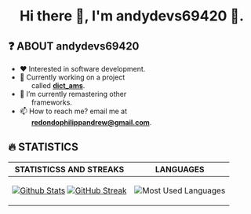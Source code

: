 <div align="center">
    <h1>Hi there 👋, I'm andydevs69420 👦.</h1>
</div>

## ❓ ABOUT andydevs69420 <br>


- ❤️ Interested in software development.
- 💪 Currently working on a project 
    <br>&nbsp;&nbsp;&nbsp;&nbsp;&nbsp;&nbsp;called **<a href="http://github.com/andydevs69420/dict_ams">dict_ams</a>**.
- 🌱 I’m currently remastering other 
    <br>&nbsp;&nbsp;&nbsp;&nbsp;&nbsp;&nbsp;frameworks.
- 📫 How to reach me? email me at 
  <br>&nbsp;&nbsp;&nbsp;&nbsp;&nbsp;&nbsp;**redondophilippandrew@gmail.com**.

## 🔥 STATISTICS ##
| STATISTICSS AND STREAKS | LANGUAGES |
| --- | --- |
| <p align="center"> [![Github Stats](https://github-readme-stats.vercel.app/api?username=andydevs69420&show_icons=true&theme=Javascript-dark)](https://github-readme-stats.vercel.app) [![GitHub Streak](https://github-readme-streak-stats.herokuapp.com?user=andydevs69420&theme=Javascript-dark&date_format=M%20j%5B%2C%20Y%5D)](https://github-readme-streak-stats.herokuapp.com) </p> | <p align="center" style="height: 100%;"> ![Most Used Languages](https://github-readme-stats.vercel.app/api/top-langs/?username=andydevs69420&theme=Javascript-dark) </p> |
